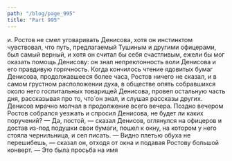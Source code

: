 ```yaml
---
path: "/blog/page_995"
title: "Part 995"
---
```


и.
Ростов не смел уговаривать Денисова, хотя он инстинктом чувствовал, что путь, предлагаемый Тушиным и другими офицерами, был самый верный, и хотя он считал бы себя счастливым, ежели бы мог оказать помощь Денисову: он знал непреклонность воли Денисова и его правдивую горячность.
Когда кончилось чтение ядовитых бумаг Денисова, продолжавшееся более часа, Ростов ничего не сказал, и в самом грустном расположении духа, в обществе опять собравшихся около него госпитальных товарищей Денисова, провел остальную часть дня, рассказывая про то, что́ он знал, и слушая рассказы других. Денисов мрачно молчал в продолжение всего вечера.
Поздно вечером Ростов собрался уезжать и спросил Денисова, не будет ли каких поручений?
— Да, постой, — сказал Денисов, оглянулся на офицеров и достав из-под подушки свои бумаги, пошел к окну, на котором у него стояла чернильница, и сел писать.
— Видно плетью обуха не перешибешь, — сказал он, отходя от окна и подавая Ростову большой конверт. — Это была просьба на имя 
